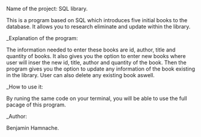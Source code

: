 Name of the project: SQL library.

This is a program based on SQL which introduces five initial books to the database. 
It allows you to research eliminate and update within the library.

_Explanation of the program:

The information needed to enter these books are id, author, title and quantity of books.
It also gives you the option to enter new books where user will inser the new id, title, 
author and quantity of the book.
Then the program gives you the option to update any information of the book existing in 
the library. User can also delete any existing book aswell.

_How to use it:

By runing the same code on your terminal, you will be able to use the full pacage of this program.



_Author: 

Benjamin Hamnache.
